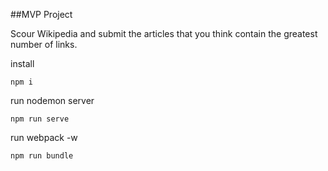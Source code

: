 ##MVP Project

Scour Wikipedia and submit the articles that you think contain the greatest number of links.

install

`npm i`

run nodemon server

`npm run serve`

run webpack -w

`npm run bundle`
